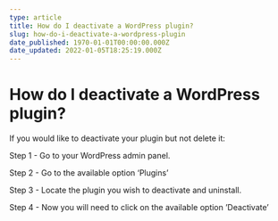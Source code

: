 ```yaml
---
type: article
title: How do I deactivate a WordPress plugin?
slug: how-do-i-deactivate-a-wordpress-plugin
date_published: 1970-01-01T00:00:00.000Z
date_updated: 2022-01-05T18:25:19.000Z
---
```


# How do I deactivate a WordPress plugin?

If you would like to deactivate your plugin but not delete it:

Step 1 - Go to your WordPress admin panel.

Step 2 - Go to the available option ‘Plugins’

Step 3 - Locate the plugin you wish to deactivate and uninstall.

Step 4 - Now you will need to click on the available option ’Deactivate’
